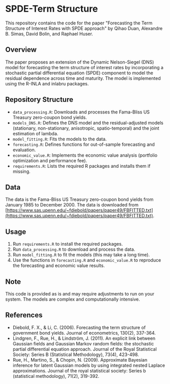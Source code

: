 # SPDE-Term Structure

This repository contains the code for the paper "Forecasting the Term Structure of Interest Rates with SPDE approach" by Qihao Duan, Alexandre B. Simas, David Bolin, and Raphael Huser.

## Overview

The paper proposes an extension of the Dynamic Nelson-Siegel (DNS) model for forecasting the term structure of interest rates by incorporating a stochastic partial differential equation (SPDE) component to model the residual dependence across time and maturity. The model is implemented using the R-INLA and inlabru packages.

## Repository Structure

- `data_processing.R`: Downloads and processes the Fama-Bliss US Treasury zero-coupon bond yields.
- `models_DNS.R`: Defines the DNS model and the residual-adjusted models (stationary, non-stationary, anisotropic, spatio-temporal) and the joint estimation of lambda.
- `model_fitting.R`: Fits the models to the data.
- `forecasting.R`: Defines functions for out-of-sample forecasting and evaluation.
- `economic_value.R`: Implements the economic value analysis (portfolio optimization and performance fee).
- `requirements.R`: Lists the required R packages and installs them if missing.

## Data

The data is the Fama-Bliss US Treasury zero-coupon bond yields from January 1985 to December 2000. The data is downloaded from [https://www.sas.upenn.edu/~fdiebold/papers/paper49/FBFITTED.txt](https://www.sas.upenn.edu/~fdiebold/papers/paper49/FBFITTED.txt).

## Usage

1. Run `requirements.R` to install the required packages.
2. Run `data_processing.R` to download and process the data.
3. Run `model_fitting.R` to fit the models (this may take a long time).
4. Use the functions in `forecasting.R` and `economic_value.R` to reproduce the forecasting and economic value results.

## Note

This code is provided as is and may require adjustments to run on your system. The models are complex and computationally intensive.

## References

- Diebold, F. X., & Li, C. (2006). Forecasting the term structure of government bond yields. Journal of econometrics, 130(2), 337-364.
- Lindgren, F., Rue, H., & Lindström, J. (2011). An explicit link between Gaussian fields and Gaussian Markov random fields: the stochastic partial differential equation approach. Journal of the Royal Statistical Society: Series B (Statistical Methodology), 73(4), 423-498.
- Rue, H., Martino, S., & Chopin, N. (2009). Approximate Bayesian inference for latent Gaussian models by using integrated nested Laplace approximations. Journal of the royal statistical society: Series b (statistical methodology), 71(2), 319-392.
